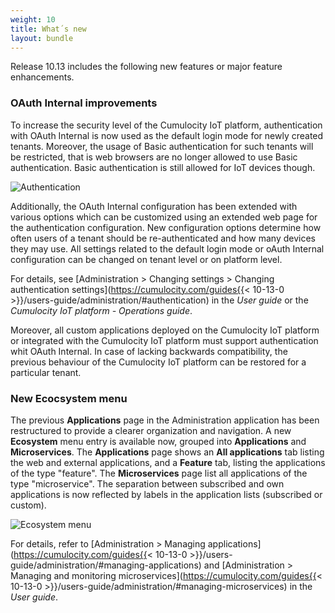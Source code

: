```yaml
---
weight: 10
title: What´s new
layout: bundle
---
```


Release 10.13 includes the following new features or major feature enhancements.

### OAuth Internal improvements

To increase the security level of the Cumulocity IoT platform, authentication with OAuth Internal is now used as the default login mode for newly created tenants. Moreover, the usage of Basic authentication for such tenants will be restricted, that is web browsers are no longer allowed to use Basic authentication. Basic authentication is still allowed for IoT devices though.

![Authentication](/images/release-notes/admin-auth-config.png)

 Additionally, the OAuth Internal configuration has been extended with various options which can be customized using an extended web page for the authentication configuration. New configuration options determine how often users of a tenant should be re-authenticated and how many devices they may use. All settings related to the default login mode or oAuth Internal configuration can be changed on tenant level or on platform level.

 For details, see [Administration > Changing settings > Changing authentication settings](https://cumulocity.com/guides{{< 10-13-0 >}}/users-guide/administration/#authentication) in the *User guide* or the *Cumulocity IoT platform - Operations guide*.

 Moreover, all custom applications deployed on the Cumulocity IoT platform or integrated with the Cumulocity IoT platform must support authentication whit OAuth Internal. In case of lacking backwards compatibility, the previous behaviour of the Cumulocity IoT platform can be restored for a particular tenant.


### New Ecocsystem menu

The previous **Applications** page in the Administration application has been restructured to provide a clearer organization and navigation. A new **Ecosystem** menu entry is available now, grouped into **Applications** and **Microservices**. The **Applications** page shows an **All applications** tab listing the web and external applications, and a **Feature** tab, listing the applications of the type "feature". The **Microservices** page list all applications of the type "microservice". The separation between subscribed and own applications is now reflected by labels in the application lists (subscribed or custom).

![Ecosystem menu](/images/release-notes/admin-ecosystem.png)

For details, refer to [Administration > Managing applications](https://cumulocity.com/guides{{< 10-13-0 >}}/users-guide/administration/#managing-applications) and [Administration > Managing and monitoring microservices](https://cumulocity.com/guides{{< 10-13-0 >}}/users-guide/administration/#managing-microservices) in the *User guide*.
